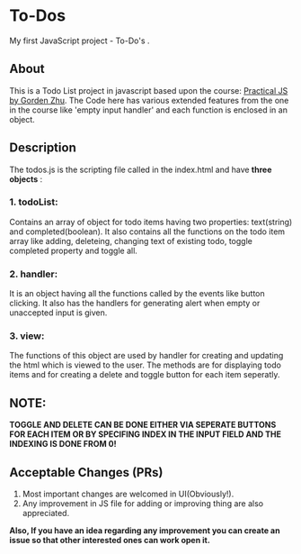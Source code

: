 # To-Dos
My first JavaScript project - To-Do's .

## About
This is a Todo List project in javascript based upon the course: [Practical JS by Gorden Zhu](https://watchandcode.com/p/practical-javascript). The Code here has various extended features from the one in the course like 'empty input handler' and each function is enclosed in an object.

## Description
The todos.js is the scripting file called in the index.html and have **three objects** : 
### 1. todoList:
Contains an array of object for todo items having two properties: text(string) and completed(boolean). It also contains all the functions on the todo item array like adding, deleteing, changing text of existing todo, toggle completed property and toggle all.
### 2. handler:
It is an object having all the functions called by the events like button clicking. It also has the handlers for generating alert when empty or unaccepted input is given.
### 3. view:
The functions of this object are used by handler for creating and updating the html which is viewed to the user. The methods are for displaying todo items and for creating a delete and toggle button for each item seperatly.

## NOTE:
**TOGGLE AND DELETE CAN BE DONE EITHER VIA SEPERATE BUTTONS FOR EACH ITEM OR BY SPECIFING INDEX IN THE INPUT FIELD AND THE INDEXING IS DONE FROM 0!**

## Acceptable Changes (PRs)
1. Most important changes are welcomed in UI(Obviously!).
2. Any improvement in JS file for adding or improving thing are also appreciated.

**Also, If you have an idea regarding any improvement you can create an issue so that other interested ones can work open it.**
